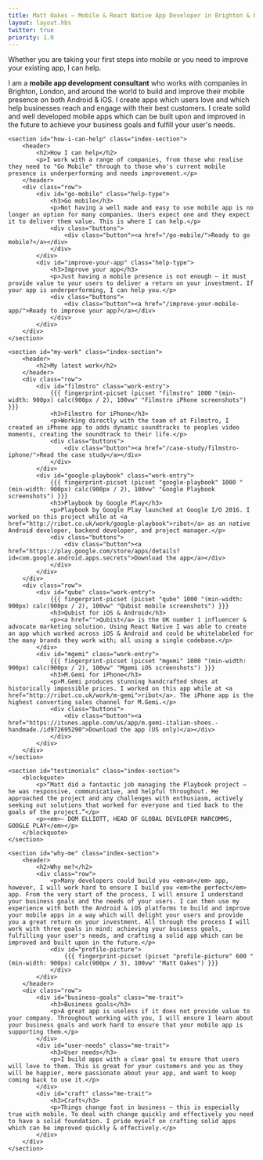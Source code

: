 ```yaml
---
title: Matt Oakes — Mobile & React Native App Developer in Brighton & London
layout: layout.hbs
twitter: true
priority: 1.0
---
```


<div id="index">
    <section id="introduction" class="index-section">
        <div id="tagline">
            <p>Whether you are taking your first steps into mobile or you need to improve your existing app, I can help.</p>
        </div>
        <div id="about">
            <p>I am a <strong>mobile app development consultant</strong> who works with companies in Brighton, London, and around the world to build and improve their mobile presence on both Android & iOS. I create apps which users love and which help businesses reach and engage with their best customers. I create solid and well developed mobile apps which can be built upon and improved in the future to achieve your business goals and fulfill your user's needs.</p>
        </div>
    </section>

    <section id="how-i-can-help" class="index-section">
        <header>
            <h2>How I can help</h2>
            <p>I work with a range of companies, from those who realise they need to "Go Mobile" through to those who's current mobile presence is underperforming and needs improvement.</p>
        </header>
        <div class="row">
            <div id="go-mobile" class="help-type">
                <h3>Go mobile</h3>
                <p>Not having a well made and easy to use mobile app is no longer an option for many companies. Users expect one and they expect it to deliver them value. This is where I can help.</p>
                <div class="buttons">
                    <div class="button"><a href="/go-mobile/">Ready to go mobile?</a></div>
                </div>
            </div>
            <div id="improve-your-app" class="help-type">
                <h3>Improve your app</h3>
                <p>Just having a mobile presence is not enough — it must provide value to your users to deliver a return on your investment. If your app is underperforming, I can help you.</p>
                <div class="buttons">
                    <div class="button"><a href="/improve-your-mobile-app/">Ready to improve your app?</a></div>
                </div>
            </div>
        </div>
    </section>

    <section id="my-work" class="index-section">
        <header>
            <h2>My latest work</h2>
        </header>
        <div class="row">
            <div id="filmstro" class="work-entry">
                {{{ fingerprint-picset (picset "filmstro" 1000 "(min-width: 900px) calc(900px / 2), 100vw" "Filmstro iPhone screenshots") }}}
                <h3>Filmstro for iPhone</h3>
                <p>Working directly with the team of at Filmstro, I created an iPhone app to adds dynamic soundtracks to peoples video moments, creating the soundtrack to their life.</p>
                <div class="buttons">
                    <div class="button"><a href="/case-study/filmstro-iphone/">Read the case study</a></div>
                </div>
            </div>
            <div id="google-playbook" class="work-entry">
                {{{ fingerprint-picset (picset "google-playbook" 1000 "(min-width: 900px) calc(900px / 2), 100vw" "Google Playbook screenshots") }}}
                <h3>Playbook by Google Play</h3>
                <p>Playbook by Google Play launched at Google I/O 2016. I worked on this project while at <a href="http://ribot.co.uk/work/google-playbook">ribot</a> as an native Android developer, backend developer, and project manager.</p>
                <div class="buttons">
                    <div class="button"><a href="https://play.google.com/store/apps/details?id=com.google.android.apps.secrets">Download the app</a></div>
                </div>
            </div>
        </div>
        <div class="row">
            <div id="qube" class="work-entry">
                {{{ fingerprint-picset (picset "qube" 1000 "(min-width: 900px) calc(900px / 2), 100vw" "Qubist mobile screenshots") }}}
                <h3>Qubist for iOS & Android</h3>
                <p><a href="">Qubist</a> is the UK number 1 influencer & advocate marketing solution. Using React Native I was able to create an app which worked across iOS & Android and could be whitelabeled for the many brands they work with; all using a single codebase.</p>
            </div>
            <div id="mgemi" class="work-entry">
                {{{ fingerprint-picset (picset "mgemi" 1000 "(min-width: 900px) calc(900px / 2), 100vw" "Mgemi iOS screenshots") }}}
                <h3>M.Gemi for iPhone</h3>
                <p>M.Gemi produces stunning handcrafted shoes at historically impossible prices. I worked on this app while at <a href="http://ribot.co.uk/work/m-gemi">ribot</a>. The iPhone app is the highest converting sales channel for M.Gemi.</p>
                <div class="buttons">
                    <div class="button"><a href="https://itunes.apple.com/us/app/m.gemi-italian-shoes.-handmade./id972695290">Download the app (US only)</a></div>
                </div>
            </div>
        </div>
    </section>

    <section id="testimonials" class="index-section">
        <blockquote>
            <p>“Matt did a fantastic job managing the Playbook project – he was responsive, communicative, and helpful throughout. He approached the project and any challenges with enthusiasm, actively seeking out solutions that worked for everyone and tied back to the goals of the project.”</p>
            <p><em>— DOM ELLIOTT, HEAD OF GLOBAL DEVELOPER MARCOMMS, GOOGLE PLAY</em></p>
        </blockquote>
    </section>

    <section id="why-me" class="index-section">
        <header>
            <h2>Why me?</h2>
            <div class="row">
                <p>Many developers could build you <em>an</em> app, however, I will work hard to ensure I build you <em>the perfect</em> app. From the very start of the process, I will ensure I understand your business goals and the needs of your users. I can then use my experience with both the Android & iOS platforms to build and improve your mobile apps in a way which will delight your users and provide you a great return on your investment. All through the process I will work with three goals in mind: achieving your business goals, fulfilling your user's needs, and crafting a solid app which can be improved and built upon in the future.</p>
                <div id="profile-picture">
                    {{{ fingerprint-picset (picset "profile-picture" 600 "(min-width: 900px) calc(900px / 3), 100vw" "Matt Oakes") }}}
                </div>
            </div>
        </header>
        <div class="row">
            <div id="business-goals" class="me-trait">
                <h3>Business goals</h3>
                <p>A great app is useless if it does not provide value to your company. Throughout working with you, I will ensure I learn about your business goals and work hard to ensure that your mobile app is supporting them.</p>
            </div>
            <div id="user-needs" class="me-trait">
                <h3>User needs</h3>
                <p>I build apps with a clear goal to ensure that users will love to them. This is great for your customers and you as they will be happier, more passionate about your app, and want to keep coming back to use it.</p>
            </div>
            <div id="craft" class="me-trait">
                <h3>Craft</h3>
                <p>Things change fast in business — this is especially true with mobile. To deal with change quickly and effectively you need to have a solid foundation. I pride myself on crafting solid apps which can be improved quickly & effectively.</p>
            </div>
        </div>
    </section>
</div>
